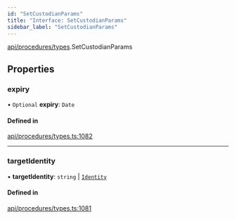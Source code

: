 ```yaml
---
id: "SetCustodianParams"
title: "Interface: SetCustodianParams"
sidebar_label: "SetCustodianParams"
---
```


[api/procedures/types](../../../../../modules/API/Procedures/Types/Types.md).SetCustodianParams

## Properties

### expiry

• `Optional` **expiry**: `Date`

#### Defined in

[api/procedures/types.ts:1082](https://github.com/PolymeshAssociation/polymesh-sdk/blob/daafaa68f/src/api/procedures/types.ts#L1082)

___

### targetIdentity

• **targetIdentity**: `string` \| [`Identity`](../../../../../classes/API/Entities/Identity/Identity.md)

#### Defined in

[api/procedures/types.ts:1081](https://github.com/PolymeshAssociation/polymesh-sdk/blob/daafaa68f/src/api/procedures/types.ts#L1081)
